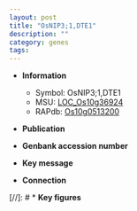 ```yaml
---
layout: post
title: "OsNIP3;1,DTE1"
description: ""
category: genes
tags: 
---
```


* **Information**  
    + Symbol: OsNIP3;1,DTE1  
    + MSU: [LOC_Os10g36924](http://rice.uga.edu/cgi-bin/ORF_infopage.cgi?orf=LOC_Os10g36924)  
    + RAPdb: [Os10g0513200](http://rapdb.dna.affrc.go.jp/viewer/gbrowse_details/irgsp1?name=Os10g0513200)  

* **Publication**  

* **Genbank accession number**  

* **Key message**  

* **Connection**  

[//]: # * **Key figures**  


